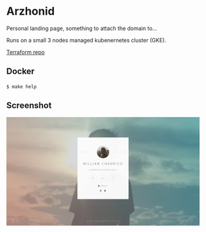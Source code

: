 # Arzhonid

Personal landing page, something to attach the domain to...

Runs on a small 3 nodes managed kubenernetes cluster (GKE).

[Terraform repo](https://github.com/williamchanrico/terraform-personal)

## Docker

`$ make help`

## Screenshot
![screenshot](www/screenshot.png?raw=true "Screenshot")
